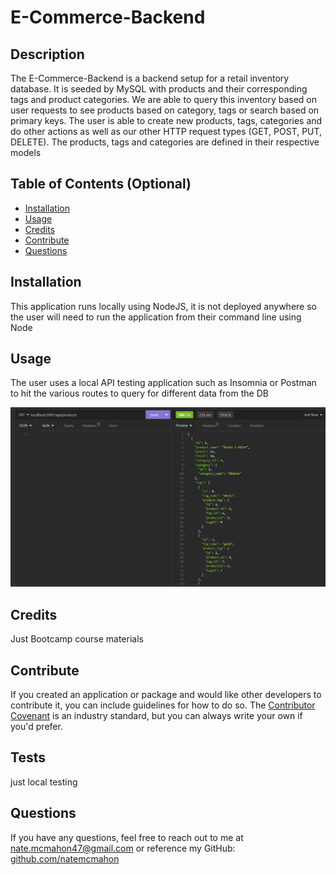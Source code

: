 # E-Commerce-Backend

## Description
    
The E-Commerce-Backend is a backend setup for a retail inventory database. It is seeded by MySQL with products and their corresponding tags and product categories. We are able to query this inventory based on user requests to see products based on category, tags or search based on primary keys. The user is able to create new products, tags, categories and do other actions as well as our other HTTP request types (GET, POST, PUT, DELETE). The products, tags and categories are defined in their respective models

    
## Table of Contents (Optional)
    
- [Installation](#installation)
- [Usage](#usage)
- [Credits](#credits)
- [Contribute](#contribute)
- [Questions](#questions)

    
## Installation
    
This application runs locally using NodeJS, it is not deployed anywhere so the user will need to run the application from their command line using Node
    
## Usage
    
The user uses a local API testing application such as Insomnia or Postman to hit the various routes to query for different data from the DB
    
![screenshot of a sample get call of products in Insomnia (local API Routing tool)](image.png)
        
    
## Credits
    
Just Bootcamp course materials

## Contribute
    
If you created an application or package and would like other developers to contribute it, you can include guidelines for how to do so. The [Contributor Covenant](https://www.contributor-covenant.org/) is an industry standard, but you can always write your own if you'd prefer.
    
## Tests
    
just local testing

## Questions

If you have any questions, feel free to reach out to me at nate.mcmahon47@gmail.com or reference my GitHub:
[github.com/natemcmahon](github.com/natemcmahon)